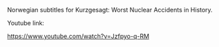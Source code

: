 Norwegian subtitles for Kurzgesagt: Worst Nuclear Accidents in History.

Youtube link:

https://www.youtube.com/watch?v=Jzfpyo-q-RM
